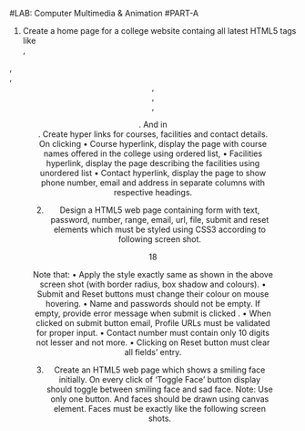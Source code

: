 #LAB: Computer Multimedia & Animation
#PART-A
1. Create a home page for a college website containg all latest HTML5 tags like <article>,
<aside>, <nav>, <header>, <footer>, <section>, <figure>. And in <nav>. Create hyper
links for courses, facilities and contact details. On clicking
• Course hyperlink, display the page with course names offered in the college
using ordered list,
• Facilities hyperlink, display the page describing the facilities using unordered
list
• Contact hyperlink, display the page to show phone number, email and address
in separate columns with respective headings.

2. Design a HTML5 web page containing form with text, password, number, range, email,
url, file, submit and reset elements which must be styled using CSS3 according to
following screen shot.

18

Note that:
• Apply the style exactly same as shown in the above screen shot (with
border radius, box shadow and colours).
• Submit and Reset buttons must change their colour on mouse hovering.
• Name and passwords should not be empty. If empty, provide error
message when submit is clicked .
• When clicked on submit button email, Profile URLs must be validated for
proper input.
• Contact number must contain only 10 digits not lesser and not more.
• Clicking on Reset button must clear all fields’ entry.

3. Create an HTML5 web page which shows a smiling face initially. On every click of
‘Toggle Face’ button display should toggle between smiling face and sad face.
Note: Use only one button. And faces should be drawn using canvas element. Faces
must be exactly like the following screen shots.